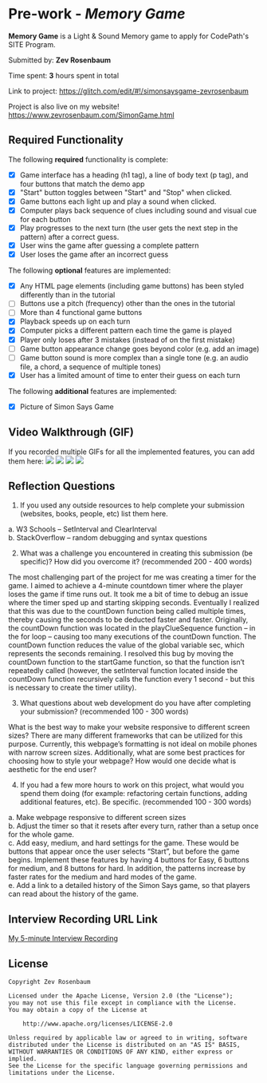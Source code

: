 # Pre-work - *Memory Game*

**Memory Game** is a Light & Sound Memory game to apply for CodePath's SITE Program. 

Submitted by: **Zev Rosenbaum**

Time spent: **3** hours spent in total

Link to project: https://glitch.com/edit/#!/simonsaysgame-zevrosenbaum

Project is also live on my website! https://www.zevrosenbaum.com/SimonGame.html

## Required Functionality

The following **required** functionality is complete:

* [x] Game interface has a heading (h1 tag), a line of body text (p tag), and four buttons that match the demo app
* [x] "Start" button toggles between "Start" and "Stop" when clicked. 
* [x] Game buttons each light up and play a sound when clicked. 
* [x] Computer plays back sequence of clues including sound and visual cue for each button
* [x] Play progresses to the next turn (the user gets the next step in the pattern) after a correct guess. 
* [x] User wins the game after guessing a complete pattern
* [x] User loses the game after an incorrect guess

The following **optional** features are implemented:

* [x] Any HTML page elements (including game buttons) has been styled differently than in the tutorial
* [ ] Buttons use a pitch (frequency) other than the ones in the tutorial
* [ ] More than 4 functional game buttons
* [x] Playback speeds up on each turn
* [x] Computer picks a different pattern each time the game is played
* [x] Player only loses after 3 mistakes (instead of on the first mistake)
* [ ] Game button appearance change goes beyond color (e.g. add an image)
* [ ] Game button sound is more complex than a single tone (e.g. an audio file, a chord, a sequence of multiple tones)
* [x] User has a limited amount of time to enter their guess on each turn

The following **additional** features are implemented:

- [x] Picture of Simon Says Game

## Video Walkthrough (GIF)

If you recorded multiple GIFs for all the implemented features, you can add them here:
![](gif1-link-here)
![](gif2-link-here)
![](gif3-link-here)
![](gif4-link-here)

## Reflection Questions
1. If you used any outside resources to help complete your submission (websites, books, people, etc) list them here. 

a. W3 Schools – SetInterval and ClearInterval  
b. StackOverflow – random debugging and syntax questions

2. What was a challenge you encountered in creating this submission (be specific)? How did you overcome it? (recommended 200 - 400 words) 

The most challenging part of the project for me was creating a timer for the game. I aimed to achieve a 4-minute countdown timer where the player loses the game if time runs out. It took me a bit of time to debug an issue where the timer sped up and starting skipping seconds. Eventually I realized that this was due to the countDown function being called multiple times, thereby causing the seconds to be deducted faster and faster. Originally, the countDown function was located in the playClueSequence function – in the for loop – causing too many executions of the countDown function. The countDown function reduces the value of the global variable sec, which represents the seconds remaining. I resolved this bug by moving the countDown function to the startGame function, so that the function isn’t repeatedly called (however, the setInterval function located inside the countDown function recursively calls the function every 1 second - but this is necessary to create the timer utility).

3. What questions about web development do you have after completing your submission? (recommended 100 - 300 words) 

What is the best way to make your website responsive to different screen sizes? There are many different frameworks that can be utilized for this purpose. Currently, this webpage’s formatting is not ideal on mobile phones with narrow screen sizes. Additionally, what are some best practices for choosing how to style your webpage? How would one decide what is aesthetic for the end user?

4. If you had a few more hours to work on this project, what would you spend them doing (for example: refactoring certain functions, adding additional features, etc). Be specific. (recommended 100 - 300 words) 

a. Make webpage responsive to different screen sizes    
b. Adjust the timer so that it resets after every turn, rather than a setup once for the whole game.   
c. Add easy, medium, and hard settings for the game. These would be buttons that appear once the user selects “Start”, but before the game begins. Implement these features by having 4 buttons for Easy, 6 buttons for medium, and 8 buttons for hard. In addition, the patterns increase by faster rates for the medium and hard modes of the game.   
e. Add a link to a detailed history of the Simon Says game, so that players can read about the history of the game.




## Interview Recording URL Link

[My 5-minute Interview Recording](your-link-here)


## License

    Copyright Zev Rosenbaum

    Licensed under the Apache License, Version 2.0 (the "License");
    you may not use this file except in compliance with the License.
    You may obtain a copy of the License at

        http://www.apache.org/licenses/LICENSE-2.0

    Unless required by applicable law or agreed to in writing, software
    distributed under the License is distributed on an "AS IS" BASIS,
    WITHOUT WARRANTIES OR CONDITIONS OF ANY KIND, either express or implied.
    See the License for the specific language governing permissions and
    limitations under the License.